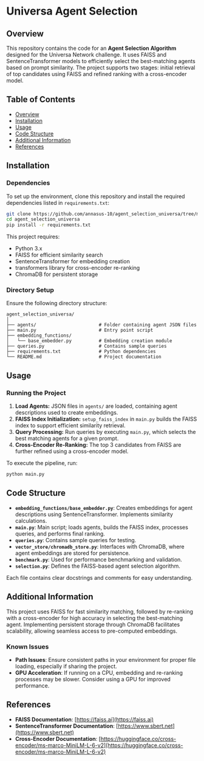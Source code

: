 # Universa Agent Selection

## Overview

This repository contains the code for an **Agent Selection Algorithm** designed for the Universa Network challenge. It uses FAISS and SentenceTransformer models to efficiently select the best-matching agents based on prompt similarity. The project supports two stages: initial retrieval of top candidates using FAISS and refined ranking with a cross-encoder model.

## Table of Contents
- [Overview](#overview)
- [Installation](#installation)
- [Usage](#usage)
- [Code Structure](#code-structure)
- [Additional Information](#additional-information)
- [References](#references)

## Installation

### Dependencies
To set up the environment, clone this repository and install the required dependencies listed in `requirements.txt`:

```bash
git clone https://github.com/annasus-10/agent_selection_universa/tree/master
cd agent_selection_universa
pip install -r requirements.txt
```

This project requires:
- Python 3.x
- FAISS for efficient similarity search
- SentenceTransformer for embedding creation
- transformers library for cross-encoder re-ranking
- ChromaDB for persistent storage

### Directory Setup
Ensure the following directory structure:
```plaintext
agent_selection_universa/
│
├── agents/                       # Folder containing agent JSON files
├── main.py                       # Entry point script
├── embedding_functions/
│   └── base_embedder.py          # Embedding creation module
├── queries.py                    # Contains sample queries
├── requirements.txt              # Python dependencies
└── README.md                     # Project documentation
```

## Usage

### Running the Project
1. **Load Agents:** JSON files in `agents/` are loaded, containing agent descriptions used to create embeddings.
2. **FAISS Index Initialization:** `setup_faiss_index` in `main.py` builds the FAISS index to support efficient similarity retrieval.
3. **Query Processing:** Run queries by executing `main.py`, which selects the best matching agents for a given prompt.
4. **Cross-Encoder Re-Ranking:** The top 3 candidates from FAISS are further refined using a cross-encoder model.

To execute the pipeline, run:
```bash
python main.py
```

## Code Structure

- **`embedding_functions/base_embedder.py`**: Creates embeddings for agent descriptions using SentenceTransformer. Implements similarity calculations.
- **`main.py`**: Main script; loads agents, builds the FAISS index, processes queries, and performs final ranking.
- **`queries.py`**: Contains sample queries for testing.
- **`vector_store/chromadb_store.py`**: Interfaces with ChromaDB, where agent embeddings are stored for persistence.
- **`benchmark.py`**: Used for performance benchmarking and validation.
- **`selection.py`**: Defines the FAISS-based agent selection algorithm.

Each file contains clear docstrings and comments for easy understanding.

## Additional Information

This project uses FAISS for fast similarity matching, followed by re-ranking with a cross-encoder for high accuracy in selecting the best-matching agent. Implementing persistent storage through ChromaDB facilitates scalability, allowing seamless access to pre-computed embeddings.

### Known Issues
- **Path Issues**: Ensure consistent paths in your environment for proper file loading, especially if sharing the project.
- **GPU Acceleration**: If running on a CPU, embedding and re-ranking processes may be slower. Consider using a GPU for improved performance.

## References
- **FAISS Documentation**: [https://faiss.ai](https://faiss.ai)
- **SentenceTransformer Documentation**: [https://www.sbert.net](https://www.sbert.net)
- **Cross-Encoder Documentation**: [https://huggingface.co/cross-encoder/ms-marco-MiniLM-L-6-v2](https://huggingface.co/cross-encoder/ms-marco-MiniLM-L-6-v2)

